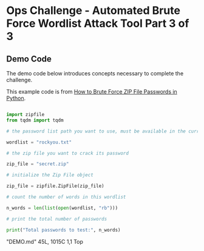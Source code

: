 # Ops Challenge - Automated Brute Force Wordlist Attack Tool Part 3 of 3

## Demo Code

The demo code below introduces concepts necessary to complete the challenge.

This example code is from [How to Brute Force ZIP File Passwords in Python](https://www.thepythoncode.com/article/crack-zip-file-password-in-python).

```python

import zipfile
from tqdm import tqdm

# the password list path you want to use, must be available in the current directory

wordlist = "rockyou.txt"

# the zip file you want to crack its password

zip_file = "secret.zip"

# initialize the Zip File object

zip_file = zipfile.ZipFile(zip_file)

# count the number of words in this wordlist

n_words = len(list(open(wordlist, "rb")))

# print the total number of passwords

print("Total passwords to test:", n_words)

```
"DEMO.md" 45L, 1015C                                                                                                                                                 1,1           Top


